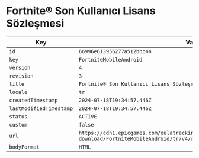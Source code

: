 # Fortnite® Son Kullanıcı Lisans Sözleşmesi

| Key | Value |
| --- | ----- |
| `id` | `66996e613956277a512bbb44` |
| `key` | `FortniteMobileAndroid` |
| `version` | `4` |
| `revision` | `3` |
| `title` | `Fortnite® Son Kullanıcı Lisans Sözleşmesi` |
| `locale` | `tr` |
| `createdTimestamp` | `2024-07-18T19:34:57.446Z` |
| `lastModifiedTimestamp` | `2024-07-18T19:34:57.446Z` |
| `status` | `ACTIVE` |
| `custom` | `false` |
| `url` | `https://cdn1.epicgames.com/eulatracking-download/FortniteMobileAndroid/tr/v4/r3/7bdf1ef6727a90d5f3625a504c38db27.pdf` |
| `bodyFormat` | `HTML` |

